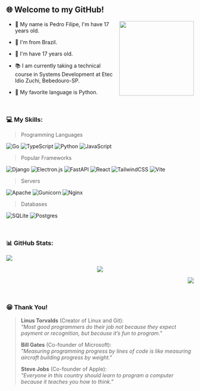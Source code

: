 ## 🌐 Welcome to my GitHub!

<div align="left">
  <div>
      <img align="right" height="200" src="https://media1.giphy.com/media/v1.Y2lkPTc5MGI3NjExbzA5NnU5OWRtdWQwaGM2YWtleGdxbWtvaTZ0bXFqdTQ3dWFtaXdkaCZlcD12MV9pbnRlcm5hbF9naWZfYnlfaWQmY3Q9Zw/l0HU8V1CHKTUFtuFO/giphy.gif"  />
  </div>
  
  - 🧒 My name is Pedro Filipe, I'm have 17 years old.
    
  - 📍 I'm from Brazil.

  - 🧒 I'm have 17 years old.
    
  - 📚 I am currently taking a technical course in Systems Development at Etec Idio Zuchi, Bebedouro-SP.
    
  - 🌟 My favorite language is Python.
  
</div>

<br/>

### 💻 My Skills:
<div align="left">
  
  > Programming Languages

  <div align="left">
    
  ![Go](https://img.shields.io/badge/go-%2300ADD8.svg?style=for-the-badge&logo=go&logoColor=white)
  ![TypeScript](https://img.shields.io/badge/typescript-%23007ACC.svg?style=for-the-badge&logo=typescript&logoColor=white)
  ![Python](https://img.shields.io/badge/python-3670A0?style=for-the-badge&logo=python&logoColor=ffdd54)
  ![JavaScript](https://img.shields.io/badge/javascript-%23323330.svg?style=for-the-badge&logo=javascript&logoColor=%23F7DF1E)
  
  </div>
  
  > Popular Frameworks

  <div align="left">
    
  ![Django](https://img.shields.io/badge/django-%23092E20.svg?style=for-the-badge&logo=django&logoColor=white)
  ![Electron.js](https://img.shields.io/badge/Electron-191970?style=for-the-badge&logo=Electron&logoColor=white)
  ![FastAPI](https://img.shields.io/badge/FastAPI-005571?style=for-the-badge&logo=fastapi) 
  ![React](https://img.shields.io/badge/react-%2320232a.svg?style=for-the-badge&logo=react&logoColor=%2361DAFB)
  ![TailwindCSS](https://img.shields.io/badge/tailwindcss-%2338B2AC.svg?style=for-the-badge&logo=tailwind-css&logoColor=white)
  ![Vite](https://img.shields.io/badge/vite-%23646CFF.svg?style=for-the-badge&logo=vite&logoColor=white)

  </div>
  
  > Servers

  <div align="left">
  
  ![Apache](https://img.shields.io/badge/apache-%23D42029.svg?style=for-the-badge&logo=apache&logoColor=white)
  ![Gunicorn](https://img.shields.io/badge/gunicorn-%298729.svg?style=for-the-badge&logo=gunicorn&logoColor=white)
  ![Nginx](https://img.shields.io/badge/nginx-%23009639.svg?style=for-the-badge&logo=nginx&logoColor=white)

  </div>
  
  > Databases

  <div align="left">
  
  ![SQLite](https://img.shields.io/badge/sqlite-%2307405e.svg?style=for-the-badge&logo=sqlite&logoColor=white)
  ![Postgres](https://img.shields.io/badge/postgres-%23316192.svg?style=for-the-badge&logo=postgresql&logoColor=white)

  </div>
</div>

<br/>

### 📊 GitHub Stats:

<div align="left">

  ![](https://github-readme-stats.vercel.app/api?username=pedroborgesdev&theme=dark&hide_border=false&include_all_commits=false&count_private=false) <br/>

</div>

<div align="center">

  ![](https://github-readme-streak-stats.herokuapp.com/?user=pedroborgesdev&theme=dark&hide_border=false) <br/>

</div>

<div align="right">

  ![](https://github-readme-stats.vercel.app/api/top-langs/?username=pedroborgesdev&theme=dark&hide_border=false&include_all_commits=false&count_private=false&layout=compact) <br/>

</div>

<br/> 

<div align="left">
  
  ### 😁 Thank You!

  > **Linus Torvalds** (Creator of Linux and Git):  
  > *"Most good programmers do their job not because they expect payment or recognition, but because it’s fun to program."* <br/>
  >  
  > **Bill Gates** (Co-founder of Microsoft):  
  > *"Measuring programming progress by lines of code is like measuring aircraft building progress by weight."* <br/>
  >  
  > **Steve Jobs** (Co-founder of Apple):  
  > *"Everyone in this country should learn to program a computer because it teaches you how to think."* <br/>

</div>

